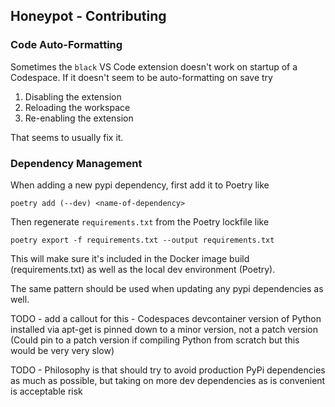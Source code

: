 ## Honeypot - Contributing

### Code Auto-Formatting

Sometimes the `black` VS Code extension doesn't work on startup of a Codespace. If it doesn't seem to be auto-formatting on save try

1. Disabling the extension
2. Reloading the workspace
3. Re-enabling the extension

That seems to usually fix it.

### Dependency Management

When adding a new pypi dependency, first add it to Poetry like 

```
poetry add (--dev) <name-of-dependency>
```

Then regenerate `requirements.txt` from the Poetry lockfile like

```
poetry export -f requirements.txt --output requirements.txt
```

This will make sure it's included in the Docker image build (requirements.txt) as well as the local dev environment (Poetry).

The same pattern should be used when updating any pypi dependencies as well.





TODO - add a callout for this - Codespaces devcontainer version of Python installed via apt-get is pinned down to a minor version, not a patch version (Could pin to a patch version if compiling Python from scratch but this would be very very slow)

TODO - Philosophy is that should try to avoid production PyPi dependencies as much as possible, but taking on more dev dependencies as is convenient is acceptable risk